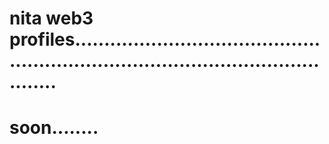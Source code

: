# nita web3 profiles.......................................................................................................
# soon........
